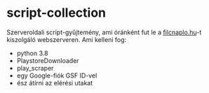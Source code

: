 # script-collection
Szerveroldali script-gyűjtemény, ami óránként fut le a [filcnaplo.hu](https://filcnaplo.hu)-t kiszolgáló webszerveren.
Ami kelleni fog:

 - python 3.8
 - PlaystoreDownloader
 - play_scraper
 - egy Google-fiók GSF ID-vel
 - ész átírni az elérési utakat
